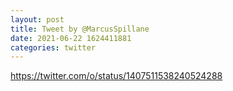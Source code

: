 ```yaml
--- 
layout: post 
title: Tweet by @MarcusSpillane 
date: 2021-06-22 1624411881 
categories: twitter 
--- 
```

https://twitter.com/o/status/1407511538240524288